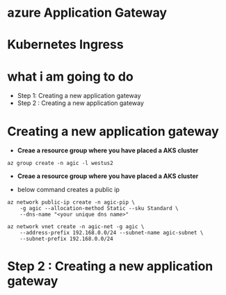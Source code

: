 # azure Application Gateway

# Kubernetes Ingress


# what i am going to do
- Step 1: Creating a new application gateway
- Step 2 : Creating a new application gateway

# Creating a new application gateway

- **Creae a resource group where you have placed a AKS cluster**

```
az group create -n agic -l westus2
```

- **Creae a resource group where you have placed a AKS cluster**

- below command creates a public ip 
```
az network public-ip create -n agic-pip \
    -g agic --allocation-method Static --sku Standard \
    --dns-name "<your unique dns name>"
```

```
az network vnet create -n agic-net -g agic \
    --address-prefix 192.168.0.0/24 --subnet-name agic-subnet \
    --subnet-prefix 192.168.0.0/24

```



# Step 2 : Creating a new application gateway
